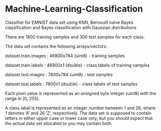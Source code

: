 # Machine-Learning-Classification

Classifier for EMNIST data set using KNN,  Bernoulli naive Bayes classification and Bayes classification with Gaussian distributions

There are 1800 training samples and 300 test samples for each class. 

The data set contains the following arrays/vectors:


dataset.train.images :  46800x784 (uint8) - training samples

dataset.train.labels : 46800x1 (double) -  class labels of training samples

dataset.test.images :  7800x784 (uint8)  -  test samples

dataset.test.labels :  7800x1 (double)  -   class labels of test samples

Each pixel value is represented as an unsigned byte integer (uint8) with the range in [0, 255]. 

A class label is represented as an integer number between 1 and 26, where 1 denotes ’A’ and 26
’Z’, respectively. The data set is supposed to contain letters in either upper case or lower case only,
but you should expect that the actual data set allocated to you may contain both.
